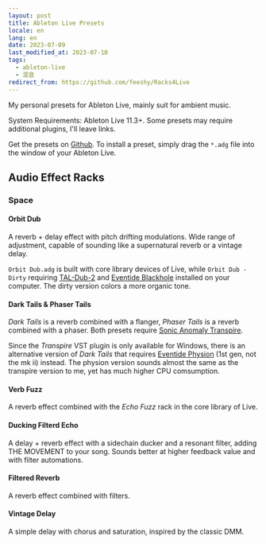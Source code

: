 ```yaml
---
layout: post
title: Ableton Live Presets
locale: en
lang: en
date: 2023-07-09
last_modified_at: 2023-07-10
tags:
  - ableton-live
  - 混音
redirect_from: https://github.com/feeshy/Racks4Live
---
```


My personal presets for Ableton Live, mainly suit for ambient music.

System Requirements: Ableton Live 11.3+. Some presets may require additional plugins, I'll leave links.

Get the presets on [Github](https://github.com/feeshy/Racks4Live/). To install a preset, simply drag the `*.adg` file into the window of your Ableton Live.

## Audio Effect Racks

### Space

#### Orbit Dub

A reverb + delay effect with pitch drifting modulations. Wide range of adjustment, capable of sounding like a supernatural reverb or a vintage delay.

`Orbit Dub.adg` is built with core library devices of Live, while `Orbit Dub - Dirty` requiring [TAL-Dub-2](https://tal-software.com/products/tal-dub) and [Eventide Blackhole](https://www.eventideaudio.com/plug-ins/blackhole/) installed on your computer. The dirty version colors a more organic tone.

#### Dark Tails & Phaser Tails

*Dark Tails* is a reverb combined with a flanger, *Phaser Tails* is a reverb combined with a phaser. Both presets require [Sonic Anomaly Transpire](https://plugins4free.com/plugin/2777/).

Since the *Transpire* VST plugin is only available for Windows, there is an alternative version of *Dark Tails* that requires [Eventide Physion](https://www.eventideaudio.com/plug-ins/physion/) (1st gen, not the mk ii) instead. The physion version sounds almost the same as the transpire version to me, yet has much higher CPU comsumption.

#### Verb Fuzz

A reverb effect combined with the *Echo Fuzz* rack in the core library of Live.

#### Ducking Filterd Echo

A delay + reverb effect with a sidechain ducker and a resonant filter, adding THE MOVEMENT to your song. Sounds better at higher feedback value and with filter automations.

#### Filtered Reverb

A reverb effect combined with filters.

#### Vintage Delay

A simple delay with chorus and saturation, inspired by the classic DMM.
